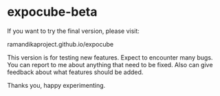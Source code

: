 # expocube-beta

If you want to try the final version, please visit:

ramandikaproject.github.io/expocube



This version is for testing new features.
Expect to encounter many bugs.
You can report to me about anything that need to be fixed.
Also can give feedback about what features should be added.



Thanks you, happy experimenting.
